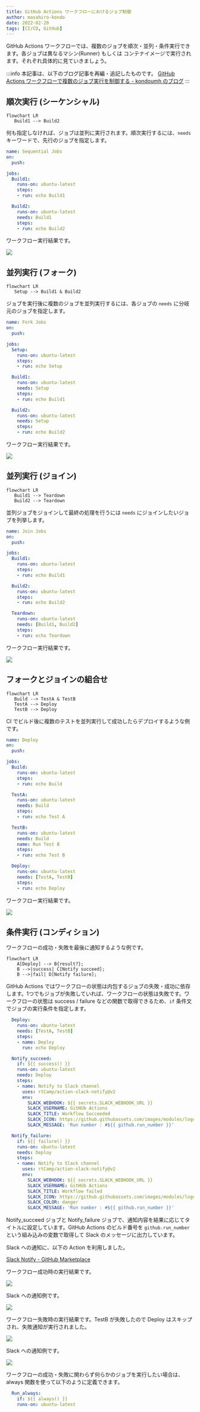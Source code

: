 ```yaml
---
title: GitHub Actions ワークフローにおけるジョブ制御
author: masahiro-kondo
date: 2022-02-20
tags: [CI/CD, GitHub]
---
```


GitHub Actions ワークフローでは、複数のジョブを順次・並列・条件実行できます。各ジョブは異なるマシン(Runner) もしくは コンテナイメージで実行されます。それぞれ具体的に見ていきましょう。


:::info
本記事は、以下のブログ記事を再編・追記したものです。
[GitHub Actions ワークフローで複数のジョブ実行を制御する - kondoumh のブログ](https://blog.kondoumh.com/entry/2021/01/22/133427)
:::

## 順次実行 (シーケンシャル)

```mermaid
flowchart LR
   Build1 --> Build2
```

何も指定しなければ、ジョブは並列に実行されます。順次実行するには、`needs` キーワードで、先行のジョブを指定します。

```yaml
name: Sequential Jobs
on:
  push:

jobs:
  Build1:
    runs-on: ubuntu-latest
    steps:
    - run: echo Build1

  Build2:
    runs-on: ubuntu-latest
    needs: Build1
    steps:
    - run: echo Build2
```
ワークフロー実行結果です。

![](https://i.gyazo.com/dedaa456ce34322dba9e7ff58d79b367.png)

## 並列実行 (フォーク)
```mermaid
flowchart LR
   Setup --> Build1 & Build2
```
ジョブを実行後に複数のジョブを並列実行するには、各ジョブの `needs` に分岐元のジョブを指定します。

```yaml
name: Fork Jobs
on:
  push:

jobs:
  Setup:
    runs-on: ubuntu-latest
    steps:
    - run: echo Setup

  Build1:
    runs-on: ubuntu-latest
    needs: Setup
    steps:
    - run: echo Build1

  Build2:
    runs-on: ubuntu-latest
    needs: Setup
    steps:
    - run: echo Build2
```

ワークフロー実行結果です。

![](https://i.gyazo.com/699047a74befdac4912323a27bbcc33a.png)

## 並列実行 (ジョイン)

```mermaid
flowchart LR
   Build1 --> Teardown
   Build2 --> Teardown
```

並列ジョブをジョインして最終の処理を行うには `needs` にジョインしたいジョブを列挙します。

```yaml
name: Join Jobs
on:
  push:

jobs:
  Build1:
    runs-on: ubuntu-latest
    steps:
    - run: echo Build1

  Build2:
    runs-on: ubuntu-latest
    steps:
    - run: echo Build2

  Teardown:
    runs-on: ubuntu-latest
    needs: [Build1, Build2]
    steps:
    - run: echo Teardown
```

ワークフロー実行結果です。

![](https://i.gyazo.com/346d7b6fa407f95113ab0ec1dea551d9.png)

## フォークとジョインの組合せ
```mermaid
flowchart LR
   Build --> TestA & TestB
   TestA --> Deploy
   TestB --> Deploy
```

CI でビルド後に複数のテストを並列実行して成功したらデプロイするような例です。

```yaml
name: Deploy
on:
  push:

jobs:
  Build:
    runs-on: ubuntu-latest
    steps:
    - run: echo Build

  TestA:
    runs-on: ubuntu-latest
    needs: Build
    steps:
    - run: echo Test A

  TestB:
    runs-on: ubuntu-latest
    needs: Build
    name: Run Test B
    steps:
    - run: echo Test B

  Deploy:
    runs-on: ubuntu-latest
    needs: [TestA, TestB]
    steps:
    - run: echo Deploy
```

ワークフロー実行結果です。

![](https://i.gyazo.com/b701cfda64e8082ce6f97e2754394e4b.png)

## 条件実行 (コンディション)

ワークフローの成功・失敗を最後に通知するような例です。

```mermaid
flowchart LR
    A[Deploy] --> B{result?};
    B -->|success| C[Notify succeed];
    B -->|fail| D[Notify failure];
```

GitHub Actions ではワークフローの状態は内包するジョブの失敗・成功に依存します。1つでもジョブが失敗していれば、ワークフローの状態は失敗です。ワークフローの状態は success / failure などの関数で取得できるため、`if` 条件文でジョブの実行条件を指定します。

```yaml
  Deploy:
    runs-on: ubuntu-latest
    needs: [TestA, TestB]
    steps:
    - name: Deploy
      run: echo Deploy

  Notify_succeed:
    if: ${{ success() }}
    runs-on: ubuntu-latest
    needs: Deploy
    steps:
    - name: Notify to Slack channel
      uses: rtCamp/action-slack-notify@v2
      env:
        SLACK_WEBHOOK: ${{ secrets.SLACK_WEBHOOK_URL }}
        SLACK_USERNAME: GitHUb Actions
        SLACK_TITLE: Workflow Succeeded
        SLACK_ICON: https://github.githubassets.com/images/modules/logos_page/GitHub-Mark.png
        SLACK_MESSAGE: 'Run number : #${{ github.run_number }}'

  Notify_failure:
    if: ${{ failure() }}
    runs-on: ubuntu-latest
    needs: Deploy
    steps:
    - name: Notify to Slack channel
      uses: rtCamp/action-slack-notify@v2
      env:
        SLACK_WEBHOOK: ${{ secrets.SLACK_WEBHOOK_URL }}
        SLACK_USERNAME: GitHUb Actions
        SLACK_TITLE: Workflow failed
        SLACK_ICON: https://github.githubassets.com/images/modules/logos_page/GitHub-Mark.png
        SLACK_COLOR: danger
        SLACK_MESSAGE: 'Run number : #${{ github.run_number }}'
```

Notify_succeed ジョブと Notify_failure ジョブで、通知内容を結果に応じてタイトルに設定しています。GitHub Actions のビルド番号を `github.run_number` という組み込みの変数で取得して Slack のメッセージに出力しています。


Slack への通知に、以下の Action を利用しました。

[Slack Notify - GitHub Marketplace](https://github.com/marketplace/actions/slack-notify)

ワークフロー成功時の実行結果です。

![](https://i.gyazo.com/204a68f8bb90df5c0a118bf67f22edf0.png)

Slack への通知例です。

![](https://i.gyazo.com/db186019607396e7e15710531dae9b5a.png)

ワークフロー失敗時の実行結果です。TestB が失敗したので Deploy はスキップされ、失敗通知が実行されました。

![](https://i.gyazo.com/c1de37b07cd2b1ed58043f9ca5cb72e9.png)

Slack への通知例です。

![](https://i.gyazo.com/71f9c464a215f9b0ed209988d9e8e875.png)

ワークフローの成功・失敗に関わらず何らかのジョブを実行したい場合は、always 関数を使って以下のように定義できます。

```yaml
  Run_always:
    if: ${{ always() }}
    runs-on: ubuntu-latest
```